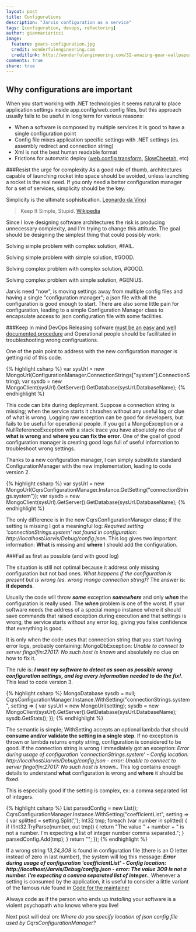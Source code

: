 ```yaml
---
layout: post
title: Configurations
description: "Jarvis configuration as a service"
tags: [configuration, devops, refactoring]
author: gianmariaricci
image:
  feature: gears-configuration.jpg
  credit: wonderfulengineering.com
  creditlink: http://wonderfulengineering.com/32-amazing-gear-wallpaper-backgrounds-in-hd-for-download/
comments: true
share: true
---
```


## Why configurations are important
When you start working with .NET technologies it seems natural to place application settings inside app.config/web.config files, but this approach usually fails to be useful in long term for various reasons:

- When a software is composed by multiple services it is good to have a single configuration point
- Config file mixes application specific settings with .NET settings (es. assembly redirect and connection string)
- Xml is not the best human readable format
- Frictions for automatic deploy ([web.config transform](http://msdn.microsoft.com/en-us/library/vstudio/dd465318(v=vs.100).aspx), [SlowCheetah](http://visualstudiogallery.msdn.microsoft.com/69023d00-a4f9-4a34-a6cd-7e854ba318b5), etc)

###Resist the urge for complexity
As a good rule of thumb, architectures capable of launching rocket into space should be avoided, unless launching a rocket is the real need. If you only need a better configuration manager for a set of services, simplicity should be the key.

>
Simplicity is the ultimate sophistication. [Leonardo da Vinci](http://www.brainyquote.com/quotes/quotes/l/leonardoda107812.html)
>
>Keep It Simple, Stupid. [Wikipedia](http://en.wikipedia.org/wiki/KISS_principle)

Since I love designing software architectures the risk is producing unnecessary complexity, and I'm trying to change this attitude. The goal should be designing the simplest thing that could possibly work:

>
Solving simple problem with complex solution, #FAIL.
>
Solving simple problem with simple solution, #GOOD.
>
Solving complex problem with complex solution, #GOOD.
>
Solving complex problem with simple solution, #GENIUS.

Jarvis need "now", is moving settings away from multiple config files and having a single "configuration manager"; a json file with all the configuration is good enough to start. There are also some little pain for configuration, leading to a simple Configuration Manager class to encapsulate access to json configuration file with some facilities.

###Keep in mind DevOps
Releasing sofware [must be an easy and well documented procedure](http://devopsreactions.tumblr.com/post/57234308379/setting-up-a-product-following-vendors-instructions) and Operational people should be facilitated in troubleshooting wrong configruations.

One of the pain point to address with the new configuration manager is getting rid of this code.

{% highlight csharp %}
var sysUrl = new MongoUrl(ConfigurationManager.ConnectionStrings["system"].ConnectionString);
var sysdb = new MongoClient(sysUrl).GetServer().GetDatabase(sysUrl.DatabaseName);
{% endhighlight %}

This code can bite during deployment. Suppose a connection string is missing; when the service starts it chrashes without any useful log or clue of what is wrong. Logging raw exception can be good for developers, but fails to be useful for operational people. If you got a MongoException or a NullReferenceException with a stack trace you have absolutely no clue of **what is wrong** and **where you can fix the error**. One of the goal of good configuration manager is creating good logs full of useful information to troubleshoot wrong settings.

Thanks to a new configuration manager, I can simply substitute standard ConfigurationManager with the new implementation, leading to code version 2.

{% highlight csharp %}
var sysUrl = new MongoUrl(CqrsConfigurationManager.Instance.GetSetting("connectionStrings.system"));
var sysdb = new MongoClient(sysUrl).GetServer().GetDatabase(sysUrl.DatabaseName);
{% endhighlight %}

The only difference is in the new CqrsConfigurationManager class; if the setting is missing I got a meaningful log: *Required setting 'connectionStrings.system' not found in configuration: http://localhost/Jarvis/Debug/config.json*. This log gives two important information: **What** is missing and **where** I should add the configuration.

###Fail as first as possible (and with good log)

The  situation is still not optimal because it address only missing configuration but not bad ones. *What happens if the configuration is present but is wrong (es. wrong mongo connection string)*? The answer is: **it depends**.

Usually the code will throw ***some*** exception ***somewhere*** and only ***when*** the configuration is really used. The ***when*** problem is one of the worst. If your software needs the address of a special mongo instance where it should save commands that raised exception during execution and that settings is wrong, the service starts without any error log, giving you false confidence that everything is good.

It is only when the code uses that connection string that you start having error logs, probably containing: MongoDbException: *Unable to connect to server fingolfin:27017: No such host is known* and absolutely no clue on how to fix it.

The rule is: ***I want my software to detect as soon as possible wrong configuration settings, and log every information needed to do the fix!***. This lead  to code version 3.

{% highlight csharp %}
MongoDatabase sysdb = null;
CqrsConfigurationManager.Instance.WithSetting("connectionStrings.system", setting =>
{
    var sysUrl = new MongoUrl(setting);
    sysdb = new MongoClient(sysUrl).GetServer().GetDatabase(sysUrl.DatabaseName);
    sysdb.GetStats();
});
{% endhighlight %}

The semantic is simple; WithSetting accepts an optional lambda that should **consume and/or validate the setting in a single step**. If no exception is thrown or lambda returns empty string, configuration is considered to be good. If the connection string is wrong I immediately got an exception: *Error during usage of configuration 'connectionStrings.system' - Config location: http://localhost/Jarvis/Debug/config.json - error: Unable to connect to server fingolfin:27017: No such host is known.*. This log contains enough details to understand **what** configuration is wrong and **where** it should be fixed.

This is especially good if the setting is complex, ex: a comma separated list of integers.

{% highlight csharp %}
List<Int32> parsedConfig = new List<int>();
CqrsConfigurationManager.Instance.WithSetting("coefficientList", setting =>
{
    var splitted = setting.Split(',');
    Int32 tmp;
    foreach (var number in splitted)
    {
        if (!Int32.TryParse(number, out tmp))
        {
            return "The value " + number +
                    " is not a number. I'm expecting a list of integer number comma separated.";
        }
        parsedConfig.Add(tmp);
    }
    return "";
});
{% endhighlight %}

If a wrong string *13,24,3O9* is found in configuration file (there is an O letter instead of zero in last number), the system will log this message: ***Error during usage of configuration 'coefficientList' - Config location: http://localhost/Jarvis/Debug/config.json - error: The value 3O9 is not a number. I'm expecting a comma separated list of integer.***. Whenever a setting is consumed by the application, it is useful to consider a little variant of the famous rule found in [Code for the maintainer](http://c2.com/cgi/wiki?CodeForTheMaintainer)

>
Always code as if the person who ends up *installing* your software is a violent psychopath who knows where you live!

Next post will deal on: *Where do you specify location of json config file used by CqrsConfigurationManager?*
